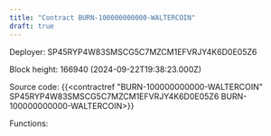 ```yaml
---
title: "Contract BURN-100000000000-WALTERCOIN"
draft: true
---
```

Deployer: SP45RYP4W83SMSCG5C7MZCM1EFVRJY4K6D0E05Z6


 



Block height: 166940 (2024-09-22T19:38:23.000Z)

Source code: {{<contractref "BURN-100000000000-WALTERCOIN" SP45RYP4W83SMSCG5C7MZCM1EFVRJY4K6D0E05Z6 BURN-100000000000-WALTERCOIN>}}

Functions:


